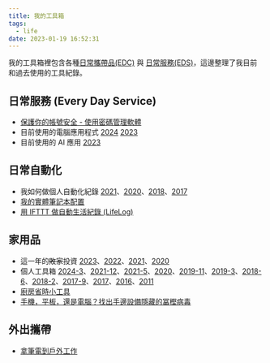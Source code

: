 ```yaml
---
title: 我的工具箱
tags:
  - life
date: 2023-01-19 16:52:31
---
```


我的工具箱裡包含各種[日常攜帶品(EDC)](life/edc-2021-11.md) 與 [日常服務(EDS)](life/edc-eds.md)，這邊整理了我目前和過去使用的工具紀錄。

<!-- truncate -->

## 日常服務 (Every Day Service)

- [保護你的帳號安全 - 使用密碼管理軟體](life/password_manager.md)
- 目前使用的電腦應用程式 [2024](tools/my-app-2024.md) [2023](tools/my-app-2023.md)
- 目前使用的 AI 應用 [2023](tools/my-ai-2023.md)

## 日常自動化

- 我如何做個人自動化紀錄 [2021](life/personal-automation-in-2021.md)、[2020](life/personal-automation-in-2020.md)、[2018](life/personal-automation-in-2018.md)、[2017](life/personal-automation-in-2017.md)
- [我的實體筆記本配置](life/handbook.md)
- [用 IFTTT 做自動生活紀錄 (LifeLog)](life/LifeLog-via-IFTTT.md)

## 家用品

- 這一年的~~敗家~~投資 [2023](life/my-investment-2023.md)、[2022](life/my-investment-2022.md)、[2021](life/my-investment-2021.md)、[2020](life/my-investment-2020.md)
- 個人工具箱 [2024-3](tools/tooling-in-2024-Mar.md)、[2021-12](tools/tooling-in-2021-Dec.md)、[2021-5](tools/tooling-in-2021-May.md)、[2020](tools/tooling-in-2020-Nov.md)、[2019-11](tools/tooling-in-2019-Nov.md)、[2019-3](tools/tooling-in-2019-Mar.md)、[2018-6](tools/tooling-in-2018-jun.md)、[2018-2](tools/tooling-in-2018-feb.md)、[2017-9](tools/tooling-in-2017-sep.md)、[2017](tools/tooling-in-2017.md)、[2016](tools/tooling-in-2016.md)、[2011](tools/tooling-in-2011.md)
- [廚房省時小工具](life/kitchen-hack.md)
- [手機，平板，還是電腦？找出手邊設備隱藏的冨樫病毒](life/devices-procrastination.md)

## 外出攜帶

- [拿筆電到戶外工作](life/work-outdoor-with-nb.md)
